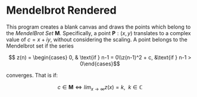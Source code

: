 # Mendelbrot Rendered

This program creates a blank canvas and draws the points which belong to the _MendelBrot Set_ $\mathbf{M}$.
Specifically, a point $\mathbf{P}: (x, y)$ translates to a complex value of $c = x + iy$, without considering the scaling.
A point belongs to the Mendelbrot set if the series 
```math
  z(n) = \begin{cases} 0, & \text{if } n-1 = 0\\z(n-1)^2 + c, &\text{if } n-1 > 0\end{cases}
```
converges.
That is if:
```math
 c \in \mathbf{M} \iff lim_{x \to \infty}{z(x) = k}, \ \  k \in \mathbb{C}
``` 
